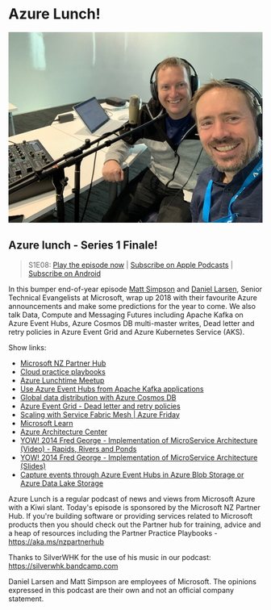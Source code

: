 # Azure Lunch!

![Matt Simpson and Daniel Larsen recording a podcast](./20181026_960.jpg)

## Azure lunch - Series 1 Finale!

> S1E08: [Play the episode now](https://azurelunchnz.azureedge.net/podcasts/azure-lunch-s1e08.mp3) |
> [Subscribe on Apple Podcasts](https://itunes.apple.com/nz/podcast/azure-lunch/id1436427476?mt=2)
| [Subscribe on Android](https://subscribeonandroid.com/azurelunchnz.azureedge.net/podcast/feed.rss)

<p>In this bumper end-of-year episode <a href="https://twitter.com/msimpsonnz">Matt Simpson</a> and <a 
href="https://twitter.com/DanielLarsenNZ">Daniel Larsen</a>, Senior Technical Evangelists at
Microsoft, wrap up 2018 with their favourite Azure announcements and make some predictions for the
year to come. We also talk Data, Compute and Messaging Futures including Apache Kafka on Azure Event Hubs,
Azure Cosmos DB multi-master writes, Dead letter and retry policies in Azure Event Grid and Azure Kubernetes
Service (AKS).</p>

<p>Show links:</p>
<ul>
<li><a href="https://aka.ms/nzpartnerhub">Microsoft NZ Partner Hub</a></li>
<li><a href="https://partner.microsoft.com/en-nz/campaigns/cloud-practice-playbooks">Cloud practice playbooks</a></li>
<li><a href="https://www.meetup.com/Auckland-Azure-Lunchtime-Meetup/">Azure Lunchtime Meetup</a></li>
<li><a href="https://docs.microsoft.com/en-us/azure/event-hubs/event-hubs-for-kafka-ecosystem-overview">Use
    Azure Event Hubs from Apache Kafka applications</a></li>
<li><a href="https://docs.microsoft.com/en-us/azure/cosmos-db/distribute-data-globally">Global data
    distribution with Azure Cosmos DB</a></li>
<li><a href="https://docs.microsoft.com/en-us/azure/event-grid/manage-event-delivery">Azure Event Grid
    - Dead letter and retry policies</a></li>
<li><a href="https://www.youtube.com/watch?v=QsO_zGuczOA">Scaling with Service Fabric Mesh | Azure Friday</a></li>
<li><a href="https://docs.microsoft.com/en-us/learn/">Microsoft Learn</a></li>
<li><a href="https://docs.microsoft.com/en-us/azure/architecture/">Azure Architecture Center</a></li>
<li><a href="https://www.youtube.com/watch?v=J3ihF11dpJY">YOW! 2014 Fred George - Implementation of
    MicroService Architecture (Video) - Rapids, Rivers and Ponds</a></li>
<li><a href="http://yowconference.com.au/slides/yow2014/George-ImplementingMicroserviceArchitectures.pdf">YOW! 
    2014 Fred George - Implementation of MicroService Architecture (Slides)</a></li>
<li><a href="https://docs.microsoft.com/en-us/azure/event-hubs/event-hubs-capture-overview">Capture events
    through Azure Event Hubs in Azure Blob Storage or Azure Data Lake Storage</a></li>
</ul>

<p>Azure Lunch is a regular podcast of news and views from Microsoft Azure with a Kiwi slant. Today's episode
is sponsored by the Microsoft NZ Partner Hub. If you're building software or providing services related
to Microsoft products then you should check out the Partner hub for training, advice and a heap of resources
including the Partner Practice Playbooks - <a href="https://aka.ms/nzpartnerhub">https://aka.ms/nzpartnerhub</a></p>

<p>Thanks to SilverWHK for the use of his music in our podcast: <a href="https://silverwhk.bandcamp.com/">https://silverwhk.bandcamp.com</a></p>

<p>Daniel Larsen and Matt Simpson are employees of Microsoft. The opinions expressed in this podcast are
their own and not an official company statement.</p>
